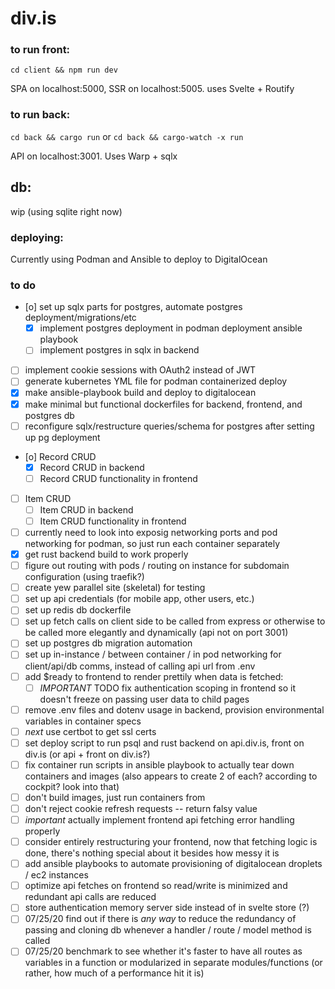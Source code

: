 # div.is

### to run front:
`cd client && npm run dev`

SPA on localhost:5000, SSR on localhost:5005. uses Svelte + Routify

### to run back:
`cd back && cargo run`
or
`cd back && cargo-watch -x run`

API on localhost:3001. Uses Warp + sqlx

## db:
wip (using sqlite right now)

### deploying:
Currently using Podman and Ansible to deploy to DigitalOcean

### to do
- [o] set up sqlx parts for postgres, automate postgres deployment/migrations/etc
    - [X] implement postgres deployment in podman deployment ansible playbook
    - [ ] implement postgres in sqlx in backend
- [ ] implement cookie sessions with OAuth2 instead of JWT
- [ ] generate kubernetes YML file for podman containerized deploy
- [X] make ansible-playbook build and deploy to digitalocean 
- [X] make minimal but functional dockerfiles for backend, frontend, and postgres db
- [ ] reconfigure sqlx/restructure queries/schema for postgres after setting up pg deployment
- [o] Record CRUD
    - [X] Record CRUD in backend 
    - [ ] Record CRUD functionality in frontend
- [ ] Item CRUD
    - [ ] Item CRUD in backend 
    - [ ] Item CRUD functionality in frontend
- [ ] currently need to look into exposig networking ports and pod networking for podman, so just run each container separately
- [X] get rust backend build to work properly
- [ ] figure out routing with pods / routing on instance for subdomain configuration (using traefik?)
- [ ] create yew parallel site (skeletal) for testing
- [ ] set up api credentials (for mobile app, other users, etc.)
- [ ] set up redis db dockerfile  
- [ ] set up fetch calls on client side to be called from express or otherwise to be called more elegantly and dynamically (api not on port 3001)
- [ ] set up postgres db migration automation
- [ ] set up in-instance / between container / in pod networking for client/api/db comms, instead of calling api url from .env
- [ ] add $ready to frontend to render prettily when data is fetched:
    - [ ] *IMPORTANT* TODO fix authentication scoping in frontend so it doesn't freeze on passing user data to child pages
- [ ] remove .env files and dotenv usage in backend, provision environmental variables in container specs
- [ ] *next* use certbot to get ssl certs
- [ ] set deploy script to run psql and rust backend on api.div.is, front on div.is (or api + front on div.is?)
- [ ] fix container run scripts in ansible playbook to actually tear down containers and images (also appears to create 2 of each? according to cockpit? look into that)
- [ ] don't build images, just run containers from
- [ ] don't reject cookie refresh requests -- return falsy value
- [ ] *important* actually implement frontend api fetching error handling properly
- [ ] consider entirely restructuring your frontend, now that fetching logic is done, there's nothing special about it besides how messy it is
- [ ] add ansible playbooks to automate provisioning of digitalocean droplets / ec2 instances
- [ ] optimize api fetches on frontend so read/write is minimized and redundant api calls are reduced
- [ ] store authentication memory server side instead of in svelte store (?)
- [ ] $07/25/20$ find out if there is *any way* to reduce the redundancy of passing and cloning db whenever a handler / route / model method is called
- [ ] $07/25/20$ benchmark to see whether it's faster to have all routes as variables in a function or modularized in separate modules/functions (or rather, how much of a performance hit it is)
